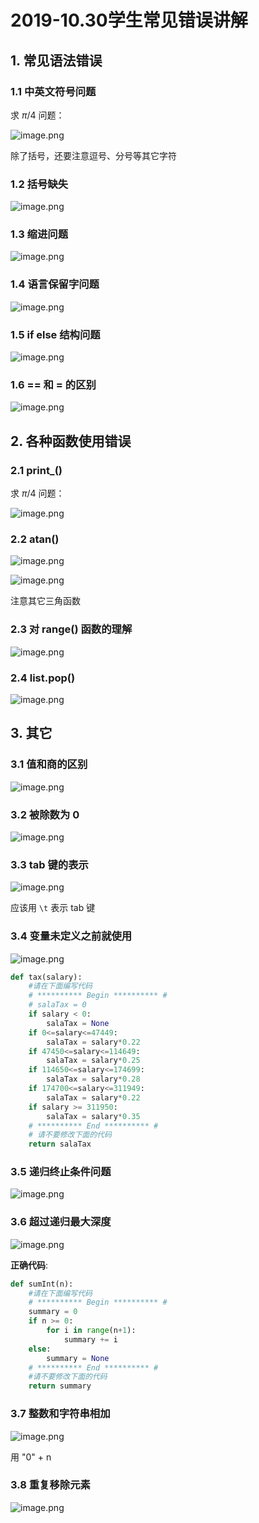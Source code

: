 # 2019-10.30学生常见错误讲解

## 1. 常见语法错误

### 1.1 中英文符号问题

求 $π/4$ 问题：

![image.png](https://ws1.sinaimg.cn/large/006alGmrly1g8gdg4porlj30rd0dfjsf.jpg)

除了括号，还要注意逗号、分号等其它字符

### 1.2 括号缺失

![image.png](https://ws1.sinaimg.cn/large/006alGmrly1g8gdpeylg1j31820i3jv1.jpg)

### 1.3 缩进问题

![image.png](https://ws1.sinaimg.cn/large/006alGmrly1g8gdvircxxj317y0h5gop.jpg)

### 1.4 语言保留字问题

![image.png](https://ws1.sinaimg.cn/large/006alGmrly1g8gdye0orxj317x0eaacu.jpg)

### 1.5 if else 结构问题

![image.png](https://ws1.sinaimg.cn/large/006alGmrly1g8geb1sgejj317k0ia424.jpg)

### 1.6 == 和 = 的区别

![image.png](https://ws1.sinaimg.cn/large/006alGmrly1g8gegcnf07j317v0fuacu.jpg)

## 2. 各种函数使用错误

### 2.1 print_()

求 $π/4$ 问题：

![image.png](https://ws1.sinaimg.cn/large/006alGmrly1g8gdi7hgonj30sv0jnaby.jpg)

### 2.2 atan()

![image.png](https://ws1.sinaimg.cn/large/006alGmrly1g8gdlrdd6dj31730degnz.jpg)

![image.png](https://ws1.sinaimg.cn/large/006alGmrly1g8gdmqszyxj30tc08x402.jpg)

注意其它三角函数

### 2.3 对 range() 函数的理解

![image.png](https://ws1.sinaimg.cn/large/006alGmrly1g8gekjwl2jj317r0eygny.jpg)

### 2.4 list.pop()

![image.png](https://ws1.sinaimg.cn/large/006alGmrly1g8gfch0p6dj317o0ijaei.jpg)

## 3. 其它

### 3.1 值和商的区别

![image.png](https://ws1.sinaimg.cn/large/006alGmrly1g8gdsj52wmj31890g8jti.jpg)

### 3.2 被除数为 0

![image.png](https://ws1.sinaimg.cn/large/006alGmrly1g8ge6tlhmqj317t0hj41n.jpg)

### 3.3 tab 键的表示

![image.png](https://ws1.sinaimg.cn/large/006alGmrly1g8gedihu80j315w0i90vp.jpg)

应该用 `\t` 表示 tab 键

### 3.4 变量未定义之前就使用

![image.png](https://ws1.sinaimg.cn/large/006alGmrly1g8gextq7b9j317s0hm41n.jpg)

```python
def tax(salary):
    #请在下面编写代码
    # ********** Begin ********** #
    # salaTax = 0
    if salary < 0:
        salaTax = None
    if 0<=salary<=47449:
        salaTax = salary*0.22
    if 47450<=salary<=114649:
        salaTax = salary*0.25
    if 114650<=salary<=174699:
        salaTax = salary*0.28
    if 174700<=salary<=311949:
        salaTax = salary*0.22
    if salary >= 311950:
        salaTax = salary*0.35
    # ********** End ********** #        
    # 请不要修改下面的代码
    return salaTax
```

### 3.5 递归终止条件问题

![image.png](https://ws1.sinaimg.cn/large/006alGmrly1g8gerprp55j317q0k2tcc.jpg)

### 3.6 超过递归最大深度

![image.png](https://ws1.sinaimg.cn/large/006alGmrly1g8gep5nxrrj317t0hfada.jpg)

**正确代码**:

```python
def sumInt(n):
    #请在下面编写代码
    # ********** Begin ********** #
    summary = 0
    if n >= 0:
        for i in range(n+1):
            summary += i
    else:
        summary = None
    # ********** End ********** #    
    #请不要修改下面的代码
    return summary
```

### 3.7 整数和字符串相加

![image.png](https://ws1.sinaimg.cn/large/006alGmrly1g8gf7jdg7sj317h0iiq7c.jpg)

用 "0" + n

### 3.8 重复移除元素

![image.png](https://ws1.sinaimg.cn/large/006alGmrly1g8gfdt57kaj31880iqaeq.jpg)
